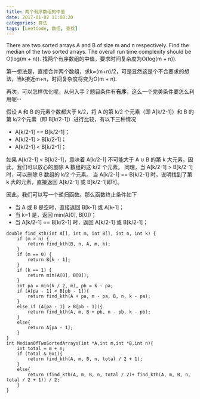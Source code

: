 ```yaml
---
title: 两个有序数组的中值
date: 2017-01-02 11:08:20
categories: 算法
tags: [LeetCode, 数组, 查找]
---
```


 There are two sorted arrays A and B of size m and n respectively. Find the median of the two sorted arrays. The overall run time complexity should be O(log(m + n)).
找两个有序数组的中值，要求时间复杂度为O(log(m + n)).
<!--more-->
第一想法是，直接合并两个数组，求k=(m+n)/2，可是显然这是个不合要求的想法，当k接近m+n，时间复杂度将变为O(m + n).

再次，可以怎样优化呢，从何入手？题目条件有**有序**，这么一个完美条件要怎么利用呢···

假设 A 和 B 的元素个数都大于 k/2，将 A 的第 k/2 个元素（即 A[k/2-1]）和 B 的第 k/2个元素（即 B[k/2-1]）进行比较，有以下三种情况
   - A[k/2-1] == B[k/2-1]；
   - A[k/2-1] > B[k/2-1]；
   - A[k/2-1] < B[k/2-1]；

如果 A[k/2-1] < B[k/2-1]，意味着 A[k/2-1] 不可能大于 A ∪ B 的第 k 大元素。因此，我们可以放心的删除 A 数组的这 k/2 个元素。
同理，当 A[k/2-1] > B[k/2-1] 时，可以删除 B 数组的 k/2 个元素。
当 A[k/2-1] == B[k/2-1] 时，说明找到了第 k 大的元素，直接返回 A[k/2-1] 或 B[k/2-1]即可。

因此，我们可以写一个递归函数。那么函数终止条件如下
   - 当 A 或 B 是空时，直接返回 B[k-1] 或 A[k-1]；
   - 当 k=1 是，返回 min(A[0], B[0])；
   - 当 A[k/2-1] == B[k/2-1] 时，返回 A[k/2-1] 或 B[k/2-1]；

```
double find_kth(int A[], int m, int B[], int n, int k) {
    if (m > n) {
        return find_kth(B, n, A, m, k);
    }
    if (m == 0) {
        return B[k - 1];
    }
    if (k == 1) {
        return min(A[0], B[0]);
    }
    int pa = min(k / 2, m), pb = k - pa;
    if (A[pa - 1] < B[pb - 1]){
        return find_kth(A + pa, m - pa, B, n, k - pa);
    }
    else if (A[pa - 1] > B[pb - 1]){
        return find_kth(A, m, B + pb, n - pb, k - pb);
    }
    else{
        return A[pa - 1];
    }
}
int MedianOfTwoSortedArrays(int *A,int m,int *B,int n){
    int total = m + n;
    if (total & 0x1){
        return find_kth(A, m, B, n, total / 2 + 1);
    }
    else{
        return (find_kth(A, m, B, n, total / 2)+ find_kth(A, m, B, n, total / 2 + 1)) / 2;
    }
}
```
